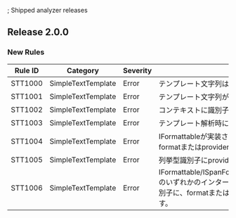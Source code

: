 ; Shipped analyzer releases <!-- markdownlint-disable -->

## Release 2.0.0

### New Rules

Rule ID | Category | Severity | Notes
--------|----------|----------|-------
STT1000 | SimpleTextTemplate | Error | テンプレート文字列は定数にする必要があります。
STT1001 | SimpleTextTemplate | Error | テンプレート文字列が不正な形式です。
STT1002 | SimpleTextTemplate | Error | コンテキストに識別子が存在しません。
STT1003 | SimpleTextTemplate | Error | テンプレート解析時にエラーが発生しました。
STT1004 | SimpleTextTemplate | Error | IFormattableが実装されていない識別子に、formatまたはproviderが指定されています。
STT1005 | SimpleTextTemplate | Error | 列挙型識別子にproviderが指定されています。
STT1006 | SimpleTextTemplate | Error | IFormattable/ISpanFormattable/IUtf8Formattableのいずれかのインターフェイスを実装していない識別子に、formatまたはproviderが指定されています。
